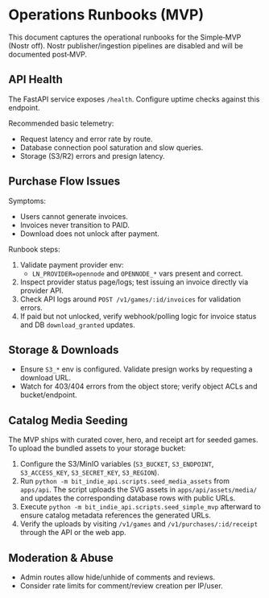 # Operations Runbooks (MVP)

This document captures the operational runbooks for the Simple‑MVP (Nostr off). Nostr publisher/ingestion pipelines are disabled and will be documented post‑MVP.

## API Health

The FastAPI service exposes `/health`. Configure uptime checks against this endpoint.

Recommended basic telemetry:

- Request latency and error rate by route.
- Database connection pool saturation and slow queries.
- Storage (S3/R2) errors and presign latency.

## Purchase Flow Issues

Symptoms:

- Users cannot generate invoices.
- Invoices never transition to PAID.
- Download does not unlock after payment.

Runbook steps:

1. Validate payment provider env:
   - `LN_PROVIDER=opennode` and `OPENNODE_*` vars present and correct.
2. Inspect provider status page/logs; test issuing an invoice directly via provider API.
3. Check API logs around `POST /v1/games/:id/invoices` for validation errors.
4. If paid but not unlocked, verify webhook/polling logic for invoice status and DB `download_granted` updates.

## Storage & Downloads

- Ensure `S3_*` env is configured. Validate presign works by requesting a download URL.
- Watch for 403/404 errors from the object store; verify object ACLs and bucket/endpoint.

## Catalog Media Seeding

The MVP ships with curated cover, hero, and receipt art for seeded games. To upload the bundled assets to your storage bucket:

1. Configure the S3/MinIO variables (`S3_BUCKET`, `S3_ENDPOINT`, `S3_ACCESS_KEY`, `S3_SECRET_KEY`, `S3_REGION`).
2. Run `python -m bit_indie_api.scripts.seed_media_assets` from `apps/api`. The script uploads the SVG assets in `apps/api/assets/media/` and updates the corresponding database rows with public URLs.
3. Execute `python -m bit_indie_api.scripts.seed_simple_mvp` afterward to ensure catalog metadata references the generated URLs.
4. Verify the uploads by visiting `/v1/games` and `/v1/purchases/:id/receipt` through the API or the web app.

## Moderation & Abuse

- Admin routes allow hide/unhide of comments and reviews.
- Consider rate limits for comment/review creation per IP/user.
